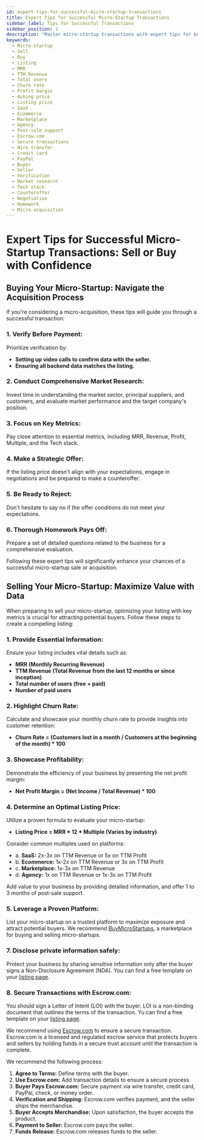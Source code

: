 ```yaml
---
id: expert-tips-for-successful-micro-startup-transactions
title: Expert Tips for Successful Micro-Startup Transactions
sidebar_label: Tips for Successful Transactions
sidebar_position: 1
description: "Master micro-startup transactions with expert tips for buying or selling. Elevate your strategy, maximize value, and secure deals with Escrow.com. Your guide to success!"
keywords:
  - Micro-startup
  - Sell
  - Buy
  - Listing
  - MRR
  - TTM Revenue
  - Total users
  - Churn rate
  - Profit margin
  - Asking price
  - Listing price
  - SaaS
  - Ecommerce
  - Marketplace
  - Agency
  - Post-sale support
  - Escrow.com
  - Secure transactions
  - Wire transfer
  - Credit card
  - PayPal
  - Buyer
  - Seller
  - Verification
  - Market research
  - Tech stack
  - Counteroffer
  - Negotiation
  - Homework
  - Micro-acquisition
---
```


# Expert Tips for Successful Micro-Startup Transactions: Sell or Buy with Confidence

## Buying Your Micro-Startup: Navigate the Acquisition Process

If you're considering a micro-acquisition, these tips will guide you through a successful transaction:

### 1. Verify Before Payment:

Prioritize verification by:

- **Setting up video calls to confirm data with the seller.**
- **Ensuring all backend data matches the listing.**

### 2. Conduct Comprehensive Market Research:

Invest time in understanding the market sector, principal suppliers, and customers, and evaluate market performance and the target company's position.

### 3. Focus on Key Metrics:

Pay close attention to essential metrics, including MRR, Revenue, Profit, Multiple, and the Tech stack.

### 4. Make a Strategic Offer:

If the listing price doesn't align with your expectations, engage in negotiations and be prepared to make a counteroffer.

### 5. Be Ready to Reject:

Don't hesitate to say no if the offer conditions do not meet your expectations.

### 6. Thorough Homework Pays Off:

Prepare a set of detailed questions related to the business for a comprehensive evaluation.

Following these expert tips will significantly enhance your chances of a successful micro-startup sale or acquisition.

## Selling Your Micro-Startup: Maximize Value with Data

When preparing to sell your micro-startup, optimizing your listing with key metrics is crucial for attracting potential buyers. Follow these steps to create a compelling listing:

### 1. Provide Essential Information:

Ensure your listing includes vital details such as:

- **MRR (Monthly Recurring Revenue)**
- **TTM Revenue (Total Revenue from the last 12 months or since inception)**
- **Total number of users (free + paid)**
- **Number of paid users**

### 2. Highlight Churn Rate:

Calculate and showcase your monthly churn rate to provide insights into customer retention:

- **Churn Rate = (Customers lost in a month / Customers at the beginning of the month) \* 100**

### 3. Showcase Profitability:

Demonstrate the efficiency of your business by presenting the net profit margin:

- **Net Profit Margin = (Net Income / Total Revenue) \* 100**

### 4. Determine an Optimal Listing Price:

Utilize a proven formula to evaluate your micro-startup:

- **Listing Price = MRR \* 12 \* Multiple (Varies by industry)**

Consider common multiples used on platforms:

- a. **SaaS:** 2x-3x on TTM Revenue or 5x on TTM Profit
- b. **Ecommerce:** 1x-2x on TTM Revenue or 3x on TTM Profit
- c. **Marketplace:** 1x-3x on TTM Revenue
- d. **Agency:** 1x on TTM Revenue or 1x-3x on TTM Profit

Add value to your business by providing detailed information, and offer 1 to 3 months of post-sale support.

### 5. Leverage a Proven Platform:

List your micro-startup on a trusted platform to maximize exposure and attract potential buyers. We recommend [BuyMicroStartups](https://www.buymicrostartups.com/), a marketplace for buying and selling micro-startups.

### 7. Disclose private information safely:

Protect your business by sharing sensitive information only after the buyer signs a Non-Disclosure Agreement (NDA). You can find a free template on your [listing page](https://www.buymicrostartups.com/marketplace/my-listings).

### 8. Secure Transactions with Escrow.com:

You should sign a Letter of Intent (LOI) with the buyer. LOI is a non-binding document that outlines the terms of the transaction. Yu can find a free template on your [listing page](https://www.buymicrostartups.com/marketplace/my-listings).

We recommend using [Escrow.com](https://www.escrow.com/) to ensure a secure transaction. Escrow.com is a licensed and regulated escrow service that protects buyers and sellers by holding funds in a secure trust account until the transaction is complete.

We recommend the following process:

1. **Agree to Terms:** Define terms with the buyer.
2. **Use Escrow.com:** Add transaction details to ensure a secure process.
3. **Buyer Pays Escrow.com:** Secure payment via wire transfer, credit card, PayPal, check, or money order.
4. **Verification and Shipping:** Escrow.com verifies payment, and the seller ships the merchandise.
5. **Buyer Accepts Merchandise:** Upon satisfaction, the buyer accepts the product.
6. **Payment to Seller:** Escrow.com pays the seller.
7. **Funds Release:** Escrow.com releases funds to the seller.
